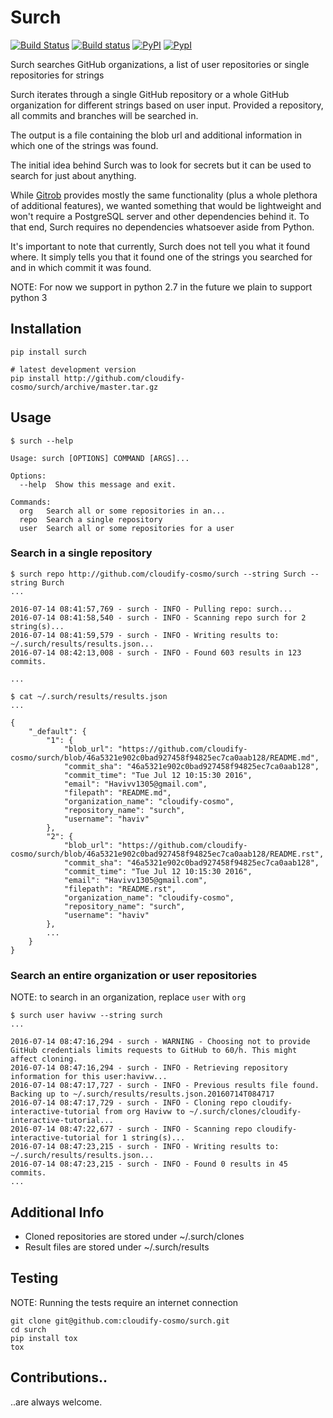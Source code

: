 # Surch

[![Build Status](https://travis-ci.org/cloudify-cosmo/surch.svg?branch=master)](https://travis-ci.org/cloudify-cosmo/surch)
[![Build status](https://ci.appveyor.com/api/projects/status/xf1hp1bekf3qhtr8/branch/master?svg=true)](https://ci.appveyor.com/project/Cloudify/surch/branch/master)
[![PyPI](http://img.shields.io/pypi/dm/surch.svg)](http://img.shields.io/pypi/dm/surch.svg)
[![PypI](http://img.shields.io/pypi/v/surch.svg)](http://img.shields.io/pypi/v/surch.svg)

Surch searches GitHub organizations, a list of user repositories or single repositories for strings

Surch iterates through a single GitHub repository or a whole GitHub organization for different strings based on user input. Provided a repository, all commits and branches will be searched in.

The output is a file containing the blob url and additional information in which one of the strings was found.

The initial idea behind Surch was to look for secrets but it can be used to search for just about anything.

While [Gitrob](https://github.com/michenriksen/gitrob) provides mostly the same functionality (plus a whole plethora of additional features), we wanted something that would be lightweight and won't require a PostgreSQL server and other dependencies behind it. To that end, Surch requires no dependencies whatsoever aside from Python.

It's important to note that currently, Surch does not tell you what it found where. It simply tells you that it found one of the strings you searched for and in which commit it was found.

NOTE: For now we support in python 2.7 in the future we plain to support python 3


## Installation

```shell
pip install surch

# latest development version
pip install http://github.com/cloudify-cosmo/surch/archive/master.tar.gz
```


## Usage

```shell
$ surch --help

Usage: surch [OPTIONS] COMMAND [ARGS]...

Options:
  --help  Show this message and exit.

Commands:
  org   Search all or some repositories in an...
  repo  Search a single repository
  user  Search all or some repositories for a user

```

### Search in a single repository

```shell
$ surch repo http://github.com/cloudify-cosmo/surch --string Surch --string Burch
...

2016-07-14 08:41:57,769 - surch - INFO - Pulling repo: surch...
2016-07-14 08:41:58,540 - surch - INFO - Scanning repo surch for 2 string(s)...
2016-07-14 08:41:59,579 - surch - INFO - Writing results to: ~/.surch/results/results.json...
2016-07-14 08:42:13,008 - surch - INFO - Found 603 results in 123 commits.

...

$ cat ~/.surch/results/results.json
...

{
    "_default": {
        "1": {
            "blob_url": "https://github.com/cloudify-cosmo/surch/blob/46a5321e902c0bad927458f94825ec7ca0aab128/README.md",
            "commit_sha": "46a5321e902c0bad927458f94825ec7ca0aab128",
            "commit_time": "Tue Jul 12 10:15:30 2016",
            "email": "Havivv1305@gmail.com",
            "filepath": "README.md",
            "organization_name": "cloudify-cosmo",
            "repository_name": "surch",
            "username": "haviv"
        },
        "2": {
            "blob_url": "https://github.com/cloudify-cosmo/surch/blob/46a5321e902c0bad927458f94825ec7ca0aab128/README.rst",
            "commit_sha": "46a5321e902c0bad927458f94825ec7ca0aab128",
            "commit_time": "Tue Jul 12 10:15:30 2016",
            "email": "Havivv1305@gmail.com",
            "filepath": "README.rst",
            "organization_name": "cloudify-cosmo",
            "repository_name": "surch",
            "username": "haviv"
        },
        ...
    }
}
```

### Search an entire organization or user repositories

NOTE: to search in an organization, replace `user` with `org`

```shell
$ surch user havivw --string surch
...

2016-07-14 08:47:16,294 - surch - WARNING - Choosing not to provide GitHub credentials limits requests to GitHub to 60/h. This might affect cloning.
2016-07-14 08:47:16,294 - surch - INFO - Retrieving repository information for this user:havivw...
2016-07-14 08:47:17,727 - surch - INFO - Previous results file found. Backing up to ~/.surch/results/results.json.20160714T084717
2016-07-14 08:47:17,729 - surch - INFO - Cloning repo cloudify-interactive-tutorial from org Havivw to ~/.surch/clones/cloudify-interactive-tutorial...
2016-07-14 08:47:22,677 - surch - INFO - Scanning repo cloudify-interactive-tutorial for 1 string(s)...
2016-07-14 08:47:23,215 - surch - INFO - Writing results to: ~/.surch/results/results.json...
2016-07-14 08:47:23,215 - surch - INFO - Found 0 results in 45 commits.
...

```

## Additional Info

* Cloned repositories are stored under ~/.surch/clones
* Result files are stored under ~/.surch/results

## Testing

NOTE: Running the tests require an internet connection

```shell
git clone git@github.com:cloudify-cosmo/surch.git
cd surch
pip install tox
tox
```

## Contributions..

..are always welcome.

